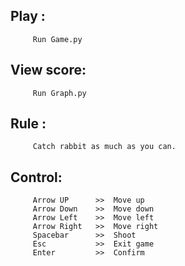 ## Play : 
         Run Game.py
## View score: 
         Run Graph.py
## Rule : 
         Catch rabbit as much as you can.
## Control: 
         Arrow UP      >>  Move up
         Arrow Down    >>  Move down
         Arrow Left    >>  Move left
         Arrow Right   >>  Move right
         Spacebar      >>  Shoot
         Esc           >>  Exit game
         Enter         >>  Confirm

         
